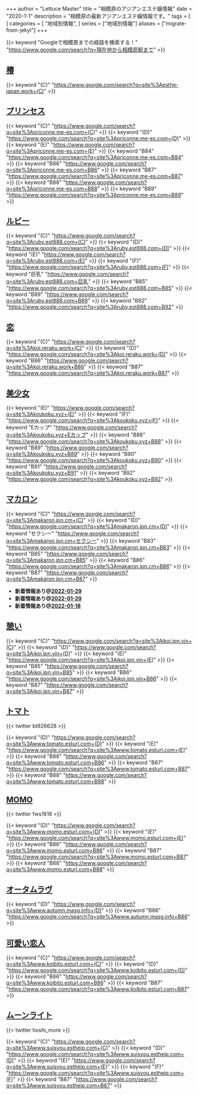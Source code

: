 +++
author = "Lettuce Master"
title = "相模原のアジアンエステ嬢情報"
date = "2020-1-1"
description = "相模原の最新アジアンエステ嬢情報です。"
tags = [
]
categories = [
    "地域別情報",
]
series = ["地域別情報"]
aliases = ["migrate-from-jekyl"]
+++

{{< keyword "Googleで相模原までの経路を検索する！" "https://www.google.com/search?q=現在地から相模原駅まで" >}}

## [椿](http://esthe-japan.work/tsubaki/)
{{< keyword "(C)" "https://www.google.com/search?q=site%3Aesthe-japan.work+(C)" >}} 

## [プリンセス](http://priconne.me-es.com/)
{{< keyword "(C)" "https://www.google.com/search?q=site%3Apriconne.me-es.com+(C)" >}} {{< keyword "(D)" "https://www.google.com/search?q=site%3Apriconne.me-es.com+(D)" >}} {{< keyword "(E)" "https://www.google.com/search?q=site%3Apriconne.me-es.com+(E)" >}} {{< keyword "B84" "https://www.google.com/search?q=site%3Apriconne.me-es.com+B84" >}} {{< keyword "B86" "https://www.google.com/search?q=site%3Apriconne.me-es.com+B86" >}} {{< keyword "B87" "https://www.google.com/search?q=site%3Apriconne.me-es.com+B87" >}} {{< keyword "B88" "https://www.google.com/search?q=site%3Apriconne.me-es.com+B88" >}} {{< keyword "B89" "https://www.google.com/search?q=site%3Apriconne.me-es.com+B89" >}} 

## [ルビー](http://ruby.est888.com/)
{{< keyword "(C)" "https://www.google.com/search?q=site%3Aruby.est888.com+(C)" >}} {{< keyword "(D)" "https://www.google.com/search?q=site%3Aruby.est888.com+(D)" >}} {{< keyword "(E)" "https://www.google.com/search?q=site%3Aruby.est888.com+(E)" >}} {{< keyword "(F)" "https://www.google.com/search?q=site%3Aruby.est888.com+(F)" >}} {{< keyword "巨乳" "https://www.google.com/search?q=site%3Aruby.est888.com+巨乳" >}} {{< keyword "B85" "https://www.google.com/search?q=site%3Aruby.est888.com+B85" >}} {{< keyword "B89" "https://www.google.com/search?q=site%3Aruby.est888.com+B89" >}} {{< keyword "B92" "https://www.google.com/search?q=site%3Aruby.est888.com+B92" >}} 

## [恋](https://koi.reraku.work/)
{{< keyword "(C)" "https://www.google.com/search?q=site%3Akoi.reraku.work+(C)" >}} {{< keyword "(D)" "https://www.google.com/search?q=site%3Akoi.reraku.work+(D)" >}} {{< keyword "B86" "https://www.google.com/search?q=site%3Akoi.reraku.work+B86" >}} {{< keyword "B87" "https://www.google.com/search?q=site%3Akoi.reraku.work+B87" >}} 

## [美少女](http://koukoku.xyz/shaonv/)
{{< keyword "(E)" "https://www.google.com/search?q=site%3Akoukoku.xyz+(E)" >}} {{< keyword "(F)" "https://www.google.com/search?q=site%3Akoukoku.xyz+(F)" >}} {{< keyword "Eカップ" "https://www.google.com/search?q=site%3Akoukoku.xyz+Eカップ" >}} {{< keyword "B88" "https://www.google.com/search?q=site%3Akoukoku.xyz+B88" >}} {{< keyword "B89" "https://www.google.com/search?q=site%3Akoukoku.xyz+B89" >}} {{< keyword "B90" "https://www.google.com/search?q=site%3Akoukoku.xyz+B90" >}} {{< keyword "B91" "https://www.google.com/search?q=site%3Akoukoku.xyz+B91" >}} {{< keyword "B92" "https://www.google.com/search?q=site%3Akoukoku.xyz+B92" >}} 

## [マカロン](https://makaron.jpn.cm/)
{{< keyword "(C)" "https://www.google.com/search?q=site%3Amakaron.jpn.cm+(C)" >}} {{< keyword "(D)" "https://www.google.com/search?q=site%3Amakaron.jpn.cm+(D)" >}} {{< keyword "セクシー" "https://www.google.com/search?q=site%3Amakaron.jpn.cm+セクシー" >}} {{< keyword "B83" "https://www.google.com/search?q=site%3Amakaron.jpn.cm+B83" >}} {{< keyword "B85" "https://www.google.com/search?q=site%3Amakaron.jpn.cm+B85" >}} {{< keyword "B86" "https://www.google.com/search?q=site%3Amakaron.jpn.cm+B86" >}} {{< keyword "B87" "https://www.google.com/search?q=site%3Amakaron.jpn.cm+B87" >}} 

- **新着情報あり@[2022-01-29](/post/2022-01-29)**
- **新着情報あり@[2022-01-29](/post/2022-01-29)**
- **新着情報あり@[2022-01-18](/post/2022-01-18)**
## [憩い](http://ikoi.jpn.vin/)
{{< keyword "(C)" "https://www.google.com/search?q=site%3Aikoi.jpn.vin+(C)" >}} {{< keyword "(D)" "https://www.google.com/search?q=site%3Aikoi.jpn.vin+(D)" >}} {{< keyword "(E)" "https://www.google.com/search?q=site%3Aikoi.jpn.vin+(E)" >}} {{< keyword "B85" "https://www.google.com/search?q=site%3Aikoi.jpn.vin+B85" >}} {{< keyword "B86" "https://www.google.com/search?q=site%3Aikoi.jpn.vin+B86" >}} {{< keyword "B87" "https://www.google.com/search?q=site%3Aikoi.jpn.vin+B87" >}} 

## [トマト](http://www.tomato.esturl.com/)


{{< twitter bt926628 >}}

{{< keyword "(D)" "https://www.google.com/search?q=site%3Awww.tomato.esturl.com+(D)" >}} {{< keyword "(E)" "https://www.google.com/search?q=site%3Awww.tomato.esturl.com+(E)" >}} {{< keyword "B86" "https://www.google.com/search?q=site%3Awww.tomato.esturl.com+B86" >}} {{< keyword "B87" "https://www.google.com/search?q=site%3Awww.tomato.esturl.com+B87" >}} {{< keyword "B88" "https://www.google.com/search?q=site%3Awww.tomato.esturl.com+B88" >}} 

## [MOMO](http://www.momo.esturl.com/)


{{< twitter fws1616 >}}

{{< keyword "(D)" "https://www.google.com/search?q=site%3Awww.momo.esturl.com+(D)" >}} {{< keyword "(E)" "https://www.google.com/search?q=site%3Awww.momo.esturl.com+(E)" >}} {{< keyword "B86" "https://www.google.com/search?q=site%3Awww.momo.esturl.com+B86" >}} {{< keyword "B87" "https://www.google.com/search?q=site%3Awww.momo.esturl.com+B87" >}} {{< keyword "B88" "https://www.google.com/search?q=site%3Awww.momo.esturl.com+B88" >}} 

## [オータムラヴ](http://www.autumn.masg.info/)
{{< keyword "(D)" "https://www.google.com/search?q=site%3Awww.autumn.masg.info+(D)" >}} {{< keyword "B86" "https://www.google.com/search?q=site%3Awww.autumn.masg.info+B86" >}} 

## [可愛い恋人](http://www.koibito.esturl.com/)
{{< keyword "(C)" "https://www.google.com/search?q=site%3Awww.koibito.esturl.com+(C)" >}} {{< keyword "(D)" "https://www.google.com/search?q=site%3Awww.koibito.esturl.com+(D)" >}} {{< keyword "B86" "https://www.google.com/search?q=site%3Awww.koibito.esturl.com+B86" >}} {{< keyword "B87" "https://www.google.com/search?q=site%3Awww.koibito.esturl.com+B87" >}} 

## [ムーンライト](http://www.suisyou.esthejp.com/)


{{< twitter hoshi_more >}}

{{< keyword "(C)" "https://www.google.com/search?q=site%3Awww.suisyou.esthejp.com+(C)" >}} {{< keyword "(D)" "https://www.google.com/search?q=site%3Awww.suisyou.esthejp.com+(D)" >}} {{< keyword "(E)" "https://www.google.com/search?q=site%3Awww.suisyou.esthejp.com+(E)" >}} {{< keyword "(F)" "https://www.google.com/search?q=site%3Awww.suisyou.esthejp.com+(F)" >}} {{< keyword "B87" "https://www.google.com/search?q=site%3Awww.suisyou.esthejp.com+B87" >}} 

